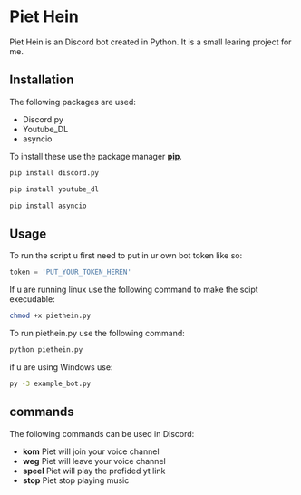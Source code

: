 # Piet Hein

Piet Hein is an Discord bot created in Python. It is a small learing project for me. 

## Installation

The following packages are used:
- Discord.py
- Youtube_DL
- asyncio

To install these use the package manager **[pip](https://pypi.org/project/pip/)**.

```bash
pip install discord.py
```
```bash
pip install youtube_dl
```

```bash
pip install asyncio
```

## Usage

To run the script u first need to put in ur own bot token like so:

```python
token = 'PUT_YOUR_TOKEN_HEREN'
```
If u are running linux use the following command to make the scipt execudable:

```bash
chmod +x piethein.py
```

To run piethein.py use the following command:

```bash
python piethein.py
```
if u are using Windows use:
```bash
py -3 example_bot.py
```

## commands

The following commands can be used in Discord:

- **kom**     Piet will join your voice channel
- **weg**     Piet will leave your voice channel
- **speel**   Piet will play the profided yt link
- **stop**    Piet stop playing music

